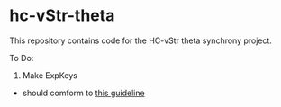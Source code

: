 # hc-vStr-theta

This repository contains code for the HC-vStr theta synchrony project.

To Do:
1. Make ExpKeys
  * should comform to [this guideline](https://github.com/vandermeerlab/vandermeerlab/blob/master/doc/HOWTO_ExpKeys_Metadata.md)
